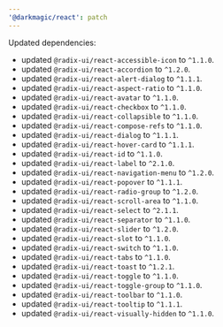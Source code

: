 ```yaml
---
'@darkmagic/react': patch
---
```


Updated dependencies:

- updated `@radix-ui/react-accessible-icon` to `^1.1.0`.
- updated `@radix-ui/react-accordion` to `^1.2.0`.
- updated `@radix-ui/react-alert-dialog` to `^1.1.1`.
- updated `@radix-ui/react-aspect-ratio` to `^1.1.0`.
- updated `@radix-ui/react-avatar` to `^1.1.0`.
- updated `@radix-ui/react-checkbox` to `^1.1.0`.
- updated `@radix-ui/react-collapsible` to `^1.1.0`.
- updated `@radix-ui/react-compose-refs` to `^1.1.0`.
- updated `@radix-ui/react-dialog` to `^1.1.1`.
- updated `@radix-ui/react-hover-card` to `^1.1.1`.
- updated `@radix-ui/react-id` to `^1.1.0`.
- updated `@radix-ui/react-label` to `^2.1.0`.
- updated `@radix-ui/react-navigation-menu` to `^1.2.0`.
- updated `@radix-ui/react-popover` to `^1.1.1`.
- updated `@radix-ui/react-radio-group` to `^1.2.0`.
- updated `@radix-ui/react-scroll-area` to `^1.1.0`.
- updated `@radix-ui/react-select` to `^2.1.1`.
- updated `@radix-ui/react-separator` to `^1.1.0`.
- updated `@radix-ui/react-slider` to `^1.2.0`.
- updated `@radix-ui/react-slot` to `^1.1.0`.
- updated `@radix-ui/react-switch` to `^1.1.0`.
- updated `@radix-ui/react-tabs` to `^1.1.0`.
- updated `@radix-ui/react-toast` to `^1.2.1`.
- updated `@radix-ui/react-toggle` to `^1.1.0`.
- updated `@radix-ui/react-toggle-group` to `^1.1.0`.
- updated `@radix-ui/react-toolbar` to `^1.1.0`.
- updated `@radix-ui/react-tooltip` to `^1.1.1`.
- updated `@radix-ui/react-visually-hidden` to `^1.1.0`.
